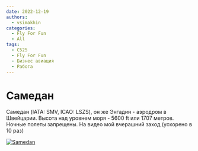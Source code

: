 ```yaml
---
date: 2022-12-19
authors:
  - vsimakhin
categories:
  - Fly For Fun
  - All
tags:
  - C525
  - Fly For Fun
  - Бизнес авиация
  - Работа
---
```


# Самедан

Самедан (IATA: SMV, ICAO: LSZS), он же Энгадин - аэродром в Швейцарии. Высота над уровнем моря - 5600 ft или 1707 метров. Ночные полеты запрещены. На видео мой вчерашний заход (ускорено в 10 раз)

[![Samedan](https://img.youtube.com/vi/CcIYrN4vLco/0.jpg)](https://youtu.be/CcIYrN4vLco)